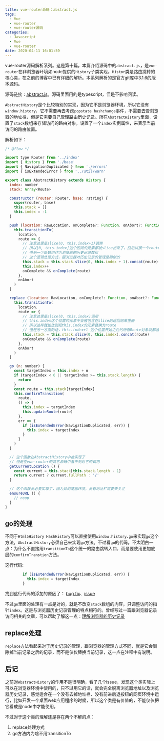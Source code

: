 ```yaml
---
title: vue-router源码：abstract.js
tags:
  - Vue
  - vue-router
  - vue-router源码
categories:
  - Javascript
  - Vue
  - vue-router
date: 2020-04-11 16:01:59
---
```



vue-router源码解析系列。这是第十篇。本篇介绍源码中的`abstract.js`，是`vue-router`在非浏览器环境如node提供的`History`子类实现，`Histor`类是路由跳转的核心类，在之前的博客中已有详细的解析。本系列解析的是官方git库中3.1.6的版本源码。

<!-- more -->
源码链接：[abstract.js](/code/vue-router/source-code/history/abstract.js)。源码里面用的是typescript，但是不影响阅读。

`AbstractHistory`是个比较特别的实现，因为它不是浏览器环境，所以它没有`window.history`，它不需要再去考虑`popstate hashchange`事件，不需要去管浏览器的地址栏，但是它需要自己管理路由历史记录。所在`AbstractHistory`里面，设置了`stack`数组来存储访问的路由对象，设置了一个`index`实例属性，来表示当前访问的路由位置。

解析如下：
```js
/* @flow */

import type Router from '../index'
import { History } from './base'
import { NavigationDuplicated } from './errors'
import { isExtendedError } from '../util/warn'

export class AbstractHistory extends History {
  index: number
  stack: Array<Route>

  constructor (router: Router, base: ?string) {
    super(router, base)
    this.stack = []
    this.index = -1
  }

  push (location: RawLocation, onComplete?: Function, onAbort?: Function) {
    this.transitionTo(
      location,
      route => {
        // 注意这里是slice(0, this.index+1)调用
        // 所以[0, this.index]这个区间的元素都被slice出来了，然后拼接一个route
        // 得到一个新数组作为浏览器的历史记录数组
        // 这个逻辑处理方式，跟浏览器对历史记录的管理是相似的
        this.stack = this.stack.slice(0, this.index + 1).concat(route)
        this.index++
        onComplete && onComplete(route)
      },
      onAbort
    )
  }

  replace (location: RawLocation, onComplete?: Function, onAbort?: Function) {
    this.transitionTo(
      location,
      route => {
        // 注意这里是slice(0, this.index)调用
        // this.index这个位置的元素不会被包含在slice的返回结果里面
        // 所以这样就能达到把this.index的元素替换为route
        // 但是另一方面的话，this.index+1 这个位置开始之后的所有Route对象就都被丢弃了
        this.stack = this.stack.slice(0, this.index).concat(route)
        onComplete && onComplete(route)
      },
      onAbort
    )
  }

  go (n: number) {
    const targetIndex = this.index + n
    if (targetIndex < 0 || targetIndex >= this.stack.length) {
      return
    }
    const route = this.stack[targetIndex]
    this.confirmTransition(
      route,
      () => {
        this.index = targetIndex
        this.updateRoute(route)
      },
      err => {
        if (isExtendedError(NavigationDuplicated, err)) {
          this.index = targetIndex
        }
      }
    )
  }

  // 这个函数在AbstractHistory中被实现了
  // 但是在vue-router的其它源码中看不到对它的调用
  getCurrentLocation () {
    const current = this.stack[this.stack.length - 1]
    return current ? current.fullPath : '/'
  }

  // 这个函数没必要实现了，因为非浏览器环境，没有地址栏需要去关注
  ensureURL () {
    // noop
  }
}
```

## go的处理
不同于`Html5History HashHistory`可以直接使用`window.history.go`来实现`go`这个方法，`AbstractHistory`必须自己来实现`go`方法。不过看`go`的代码，不太明白一点：为什么不直接用`transitionTo`这个统一的路由跳转入口，而是要使用更加底层的`confirmTranstion`方法。

这行代码:
```js
        if (isExtendedError(NavigationDuplicated, err)) {
          this.index = targetIndex
        }
```
找到这行代码的添加的原因了： [bug fix](https://github.com/vuejs/vue-router/pull/2771)、[issue](https://github.com/vuejs/vue-router/issues/2607)

不过`go`里面的处理有一点是对的，就是不改变`stack`数组的内容，只调整访问的指针`index`。这是与浏览器历史记录管理的特点相符的。曾经写过一篇跟浏览器记录访问相关的文章，可以帮助了解这一点：[理解浏览器的历史记录](https://www.cnblogs.com/lyzg/p/5941919.html)

## replace处理
`replace`方法看起来对于历史记录的管理，跟浏览器的管理方式不同，就是它会删除掉当前记录之后的记录，而不是仅仅替换当前记录，这一点在注释中有说明。

## 后记
之前对`AbstractHistory`的作用不是很明确，看了几个issue，发现这个类实际上可以在浏览器环境中使用的，只不过用它的话，就会完全脱离浏览器地址以及浏览器历史记录，感觉适合在一个没有去掉地址栏、没有前进后退按钮的网页环境中运行，比如开发一个桌面web应用程序的时候，所以这个类是有价值的，不能仅仅把它看成是node中才能使用。

不过对于这个类的理解还是存在两个不解的点：
1. replace处理方式
2. go方法内为啥不用transitionTo
